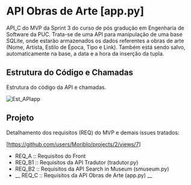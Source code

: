 # API Obras de Arte [app.py]
API_C do MVP da Sprint 3 do curso de pós gradução em Engenharia de Software da PUC.
Trata-se de uma API para manipulação de uma base SQLite, onde estarão armazenados os dados referentes a obras de arte (Nome,   Artista, Estilo de Época, Tipo e Link). Também está sendo salvo, automaticamente na base, a data e a hora da inserção da tupla.

## Estrutura do Código e Chamadas
Estrutura do código da API e chamadas.

![Est_APIapp](https://github.com/Moriblo/app/blob/main/Estrutura%20de%20C%C3%B3digo_API%20Obras%20de%20Arte.png)

## Projeto

Detalhamento dos requisitos (REQ) do MVP e demais issues tratados:

[https://github.com/users/Moriblo/projects/2/views/7]

* REQ_A :: Requisitos do Front
* REQ_B1 :: Requisitos da API Tradutor (tradutor.py)
* REQ_B2 :: Requisitos da API Search in Museum (smuseum.py)
* __ REQ_C :: Requisitos da API Obras de Arte (app.py) __
